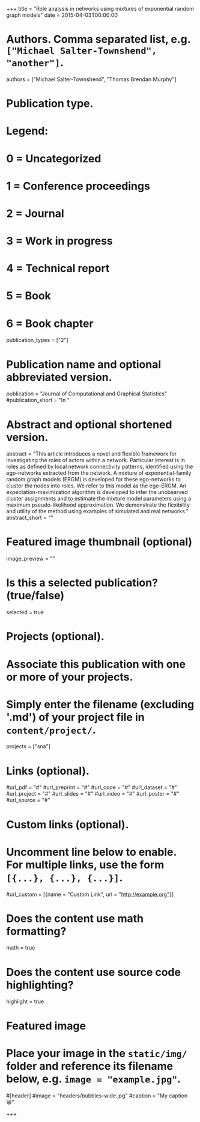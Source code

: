 +++
title = "Role analysis in networks using mixtures of exponential random graph models"
date = 2015-04-03T00:00:00

# Authors. Comma separated list, e.g. `["Michael Salter-Townshend", "another"]`.
authors = ["Michael Salter-Townshend", "Thomas Brendan Murphy"]

# Publication type.
# Legend:
# 0 = Uncategorized
# 1 = Conference proceedings
# 2 = Journal
# 3 = Work in progress
# 4 = Technical report
# 5 = Book
# 6 = Book chapter
publication_types = ["2"]

# Publication name and optional abbreviated version.
publication = "Journal of Computational and Graphical Statistics"
#publication_short = "In "

# Abstract and optional shortened version.
abstract = "This article introduces a novel and flexible framework for investigating the roles of actors within a network. Particular interest is in roles as defined by local network connectivity patterns, identified using the ego-networks extracted from the network. A mixture of exponential-family random graph models (ERGM) is developed for these ego-networks to cluster the nodes into roles. We refer to this model as the ego-ERGM. An expectation-maximization algorithm is developed to infer the unobserved cluster assignments and to estimate the mixture model parameters using a maximum pseudo-likelihood approximation. We demonstrate the flexibility and utility of the method using examples of simulated and real networks."
abstract_short = ""

# Featured image thumbnail (optional)
image_preview = ""

# Is this a selected publication? (true/false)
selected = true

# Projects (optional).
#   Associate this publication with one or more of your projects.
#   Simply enter the filename (excluding '.md') of your project file in `content/project/`.
projects = ["sna"]

# Links (optional).
#url_pdf = "#"
#url_preprint = "#"
#url_code = "#"
#url_dataset = "#"
#url_project = "#"
#url_slides = "#"
#url_video = "#"
#url_poster = "#"
#url_source = "#"

# Custom links (optional).
#   Uncomment line below to enable. For multiple links, use the form `[{...}, {...}, {...}]`.
#url_custom = [{name = "Custom Link", url = "http://example.org"}]

# Does the content use math formatting?
math = true

# Does the content use source code highlighting?
highlight = true

# Featured image
# Place your image in the `static/img/` folder and reference its filename below, e.g. `image = "example.jpg"`.
#[header]
#image = "headers/bubbles-wide.jpg"
#caption = "My caption :smile:"

+++

